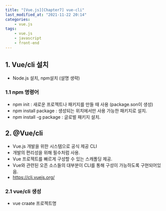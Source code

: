 ```yaml
---
title: "[Vue.js][Chapter7] vue-cli"
last_modified_at: "2021-11-22 20:14"
categories:
    - vue.js
tags:
    - vue.js
    - javascript
    - front-end
---
```


## 1. Vue/cli 설치

* Node.js 설치, npm설치 (설명 생략)

### 1.1 npm 명령어
* npm init : 새로운 프로젝트나 패키지를 만들 때 사용 (package.son이 생성)
* npm install package : 생성되는 위치에서만 사용 가능한 패키지로 설치.
* npm install -g package : 글로벌 패키지 설치.

## 2. @Vue/cli
* Vue.js 개발을 위한 시스템으로 공식 제공 CLI
* 개발의 편리성을 위해 필수처럼 사용.
* Vue 프로젝트를 빠르게 구성할 수 있는 스캐폴딩 제공.
* Vue와 관련된 오픈 소스들의 대부분이 CLI를 통해 구성이 가능하도록 구현되어있음.
* https://cli.vuejs.org/

### 2.1 vue/cli 생성
* vue craate 프로젝트명
